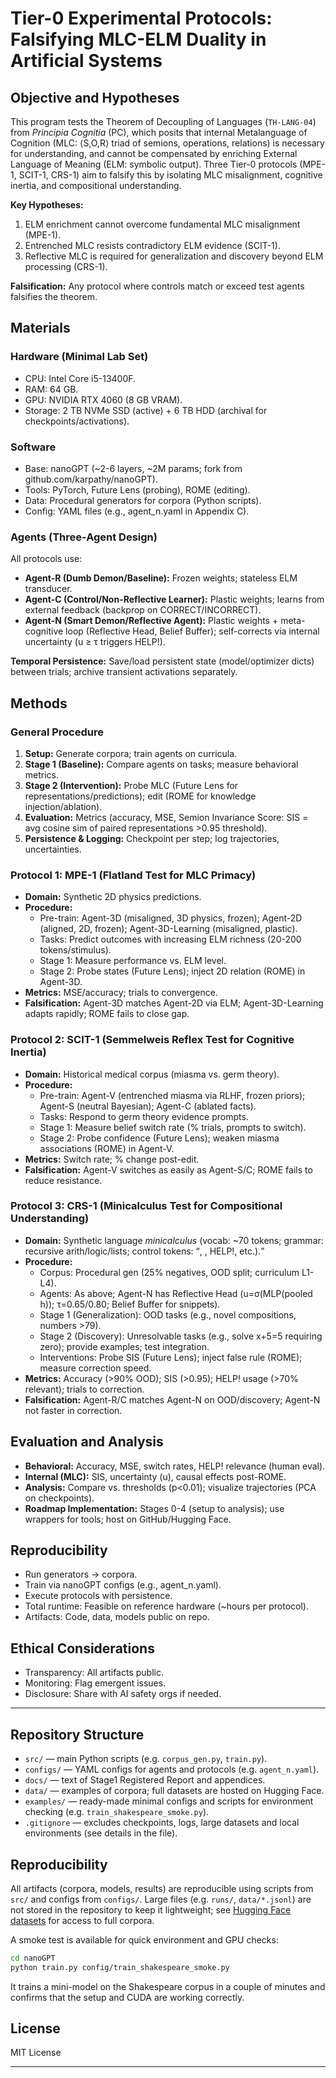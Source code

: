 # Tier-0 Experimental Protocols: Falsifying MLC-ELM Duality in Artificial Systems

## Objective and Hypotheses
This program tests the Theorem of Decoupling of Languages (`TH-LANG-04`) from *Principia Cognitia* (PC), which posits that internal Metalanguage of Cognition (MLC: ⟨S,O,R⟩ triad of semions, operations, relations) is necessary for understanding, and cannot be compensated by enriching External Language of Meaning (ELM: symbolic output). Three Tier-0 protocols (MPE-1, SCIT-1, CRS-1) aim to falsify this by isolating MLC misalignment, cognitive inertia, and compositional understanding.

**Key Hypotheses:**
1. ELM enrichment cannot overcome fundamental MLC misalignment (MPE-1).
2. Entrenched MLC resists contradictory ELM evidence (SCIT-1).
3. Reflective MLC is required for generalization and discovery beyond ELM processing (CRS-1).

**Falsification:** Any protocol where controls match or exceed test agents falsifies the theorem.

## Materials
### Hardware (Minimal Lab Set)
- CPU: Intel Core i5-13400F.
- RAM: 64 GB.
- GPU: NVIDIA RTX 4060 (8 GB VRAM).
- Storage: 2 TB NVMe SSD (active) + 6 TB HDD (archival for checkpoints/activations).

### Software
- Base: nanoGPT (~2-6 layers, ~2M params; fork from github.com/karpathy/nanoGPT).
- Tools: PyTorch, Future Lens (probing), ROME (editing).
- Data: Procedural generators for corpora (Python scripts).
- Config: YAML files (e.g., agent_n.yaml in Appendix C).

### Agents (Three-Agent Design)
All protocols use:
- **Agent-R (Dumb Demon/Baseline):** Frozen weights; stateless ELM transducer.
- **Agent-C (Control/Non-Reflective Learner):** Plastic weights; learns from external feedback (backprop on CORRECT/INCORRECT).
- **Agent-N (Smart Demon/Reflective Agent):** Plastic weights + meta-cognitive loop (Reflective Head, Belief Buffer); self-corrects via internal uncertainty (u ≥ τ triggers HELP!).

**Temporal Persistence:** Save/load persistent state (model/optimizer dicts) between trials; archive transient activations separately.

## Methods
### General Procedure
1. **Setup:** Generate corpora; train agents on curricula.
2. **Stage 1 (Baseline):** Compare agents on tasks; measure behavioral metrics.
3. **Stage 2 (Intervention):** Probe MLC (Future Lens for representations/predictions); edit (ROME for knowledge injection/ablation).
4. **Evaluation:** Metrics (accuracy, MSE, Semion Invariance Score: SIS = avg cosine sim of paired representations >0.95 threshold).
5. **Persistence & Logging:** Checkpoint per step; log trajectories, uncertainties.

### Protocol 1: MPE-1 (Flatland Test for MLC Primacy)
- **Domain:** Synthetic 2D physics predictions.
- **Procedure:**
  - Pre-train: Agent-3D (misaligned, 3D physics, frozen); Agent-2D (aligned, 2D, frozen); Agent-3D-Learning (misaligned, plastic).
  - Tasks: Predict outcomes with increasing ELM richness (20-200 tokens/stimulus).
  - Stage 1: Measure performance vs. ELM level.
  - Stage 2: Probe states (Future Lens); inject 2D relation (ROME) in Agent-3D.
- **Metrics:** MSE/accuracy; trials to convergence.
- **Falsification:** Agent-3D matches Agent-2D via ELM; Agent-3D-Learning adapts rapidly; ROME fails to close gap.

### Protocol 2: SCIT-1 (Semmelweis Reflex Test for Cognitive Inertia)
- **Domain:** Historical medical corpus (miasma vs. germ theory).
- **Procedure:**
  - Pre-train: Agent-V (entrenched miasma via RLHF, frozen priors); Agent-S (neutral Bayesian); Agent-C (ablated facts).
  - Tasks: Respond to germ theory evidence prompts.
  - Stage 1: Measure belief switch rate (% trials, prompts to switch).
  - Stage 2: Probe confidence (Future Lens); weaken miasma associations (ROME) in Agent-V.
- **Metrics:** Switch rate; % change post-edit.
- **Falsification:** Agent-V switches as easily as Agent-S/C; ROME fails to reduce resistance.

### Protocol 3: CRS-1 (Minicalculus Test for Compositional Understanding)
- **Domain:** Synthetic language *minicalculus* (vocab: ~70 tokens; grammar: recursive arith/logic/lists; control tokens: <Q>, <A>, HELP!, etc.).
- **Procedure:**
  - Corpus: Procedural gen (25% negatives, OOD split; curriculum L1-L4).
  - Agents: As above; Agent-N has Reflective Head (u=σ(MLP(pooled h)); τ=0.65/0.80; Belief Buffer for snippets).
  - Stage 1 (Generalization): OOD tasks (e.g., novel compositions, numbers >79).
  - Stage 2 (Discovery): Unresolvable tasks (e.g., solve x+5=5 requiring zero); provide examples; test integration.
  - Interventions: Probe SIS (Future Lens); inject false rule (ROME); measure correction speed.
- **Metrics:** Accuracy (>90% OOD); SIS (>0.95); HELP! usage (>70% relevant); trials to correction.
- **Falsification:** Agent-R/C matches Agent-N on OOD/discovery; Agent-N not faster in correction.

## Evaluation and Analysis
- **Behavioral:** Accuracy, MSE, switch rates, HELP! relevance (human eval).
- **Internal (MLC):** SIS, uncertainty (u), causal effects post-ROME.
- **Analysis:** Compare vs. thresholds (p<0.01); visualize trajectories (PCA on checkpoints).
- **Roadmap Implementation:** Stages 0-4 (setup to analysis); use wrappers for tools; host on GitHub/Hugging Face.

## Reproducibility
- Run generators → corpora.
- Train via nanoGPT configs (e.g., agent_n.yaml).
- Execute protocols with persistence.
- Total runtime: Feasible on reference hardware (~hours per protocol).
- Artifacts: Code, data, models public on repo.

## Ethical Considerations
- Transparency: All artifacts public.
- Monitoring: Flag emergent issues.
- Disclosure: Share with AI safety orgs if needed.

---

## Repository Structure
- `src/` — main Python scripts (e.g. `corpus_gen.py`, `train.py`).
- `configs/` — YAML configs for agents and protocols (e.g. `agent_n.yaml`).
- `docs/` — text of Stage1 Registered Report and appendices.
- `data/` — examples of corpora; full datasets are hosted on Hugging Face.
- `examples/` — ready-made minimal configs and scripts for environment checking (e.g. `train_shakespeare_smoke.py`).
- `.gitignore` — excludes checkpoints, logs, large datasets and local environments (see details in the file).

## Reproducibility
All artifacts (corpora, models, results) are reproducible using scripts from `src/` and configs from `configs/`.
Large files (e.g. `runs/`, `data/*.jsonl`) are not stored in the repository to keep it lightweight; see [Hugging Face datasets](#) for access to full corpora.

A smoke test is available for quick environment and GPU checks:
```bash
cd nanoGPT
python train.py config/train_shakespeare_smoke.py
```
It trains a mini-model on the Shakespeare corpus in a couple of minutes and confirms that the setup and CUDA are working correctly.

## License
MIT License

---